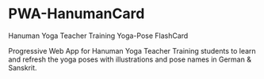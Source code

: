 # PWA-HanumanCard
Hanuman Yoga Teacher Training Yoga-Pose FlashCard

Progressive Web App for Hanuman Yoga Teacher Training students to learn and refresh the yoga poses with illustrations and pose names in German & Sanskrit.
